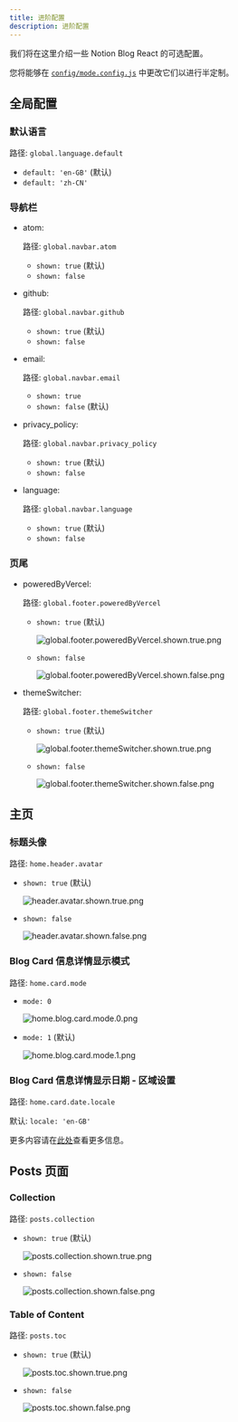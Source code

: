 ```yaml
---
title: 进阶配置
description: 进阶配置
---
```


我们将在这里介绍一些 Notion Blog React 的可选配置。

您将能够在 [`config/mode.config.js`](https://github.com/okisdev/Notion-Blog-React/blob/main/config/mode.config.js) 中更改它们以进行半定制。

## 全局配置

### 默认语言

路径: `global.language.default`

- `default: 'en-GB'` (默认)
- `default: 'zh-CN'`

### 导航栏

- atom:

  路径: `global.navbar.atom`

  - `shown: true` (默认)
  - `shown: false`

- github:

  路径: `global.navbar.github`

  - `shown: true` (默认)
  - `shown: false`

- email:

  路径: `global.navbar.email`

  - `shown: true`
  - `shown: false` (默认)

- privacy_policy:

  路径: `global.navbar.privacy_policy`

  - `shown: true` (默认)
  - `shown: false`

- language:

  路径: `global.navbar.language`

  - `shown: true` (默认)
  - `shown: false`

### 页尾

- poweredByVercel:

  路径: `global.footer.poweredByVercel`

  - `shown: true` (默认)

    ![global.footer.poweredByVercel.shown.true.png](./assets/advanced-configuration/global.footer.poweredByVercel.shown.true.png)

  - `shown: false`

    ![global.footer.poweredByVercel.shown.false.png](./assets/advanced-configuration/global.footer.poweredByVercel.shown.false.png)

- themeSwitcher:

  路径: `global.footer.themeSwitcher`

  - `shown: true` (默认)

    ![global.footer.themeSwitcher.shown.true.png](./assets/advanced-configuration/global.footer.themeSwitcher.shown.true.png)

  - `shown: false`

    ![global.footer.themeSwitcher.shown.false.png](./assets/advanced-configuration/global.footer.themeSwitcher.shown.false.png)

## 主页

### 标题头像

路径: `home.header.avatar`

- `shown: true` (默认)

  ![header.avatar.shown.true.png](./assets/advanced-configuration/header.avatar.shown.true.png)

- `shown: false`

  ![header.avatar.shown.false.png](./assets/advanced-configuration/header.avatar.shown.false.png)

### Blog Card 信息详情显示模式

路径: `home.card.mode`

- `mode: 0`

  ![home.blog.card.mode.0.png](./assets/advanced-configuration/home.blog.card.mode.0.png)

- `mode: 1` (默认)

  ![home.blog.card.mode.1.png](./assets/advanced-configuration/home.blog.card.mode.1.png)

### Blog Card 信息详情显示日期 - 区域设置

路径: `home.card.date.locale`

默认: `locale: 'en-GB'`

更多内容请在[此处](https://developer.mozilla.org/en-US/docs/Web/JavaScript/Reference/Global_Objects/Date/toLocaleDateString)查看更多信息。

## Posts 页面

### Collection

路径: `posts.collection`

- `shown: true` (默认)

  ![posts.collection.shown.true.png](./assets/advanced-configuration/posts.collection.shown.true.png)

- `shown: false`

  ![posts.collection.shown.false.png](./assets/advanced-configuration/posts.collection.shown.false.png)

### Table of Content

路径: `posts.toc`

- `shown: true` (默认)

  ![posts.toc.shown.true.png](./assets/advanced-configuration/posts.toc.shown.true.png)

- `shown: false`

  ![posts.toc.shown.false.png](./assets/advanced-configuration/posts.toc.shown.false.png)
